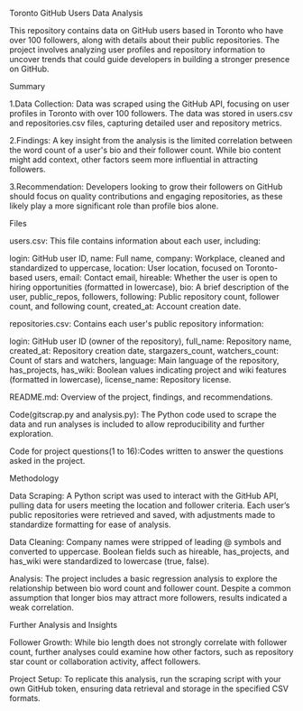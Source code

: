 Toronto GitHub Users Data Analysis

This repository contains data on GitHub users based in Toronto who have over 100 followers, along with details about their public repositories. The project involves analyzing user profiles and repository information to uncover trends that could guide developers in building a stronger presence on GitHub.

Summary

1.Data Collection: Data was scraped using the GitHub API, focusing on user profiles in Toronto with over 100 followers. The data was stored in users.csv and repositories.csv files, capturing detailed user and repository metrics.

2.Findings: A key insight from the analysis is the limited correlation between the word count of a user's bio and their follower count. While bio content might add context, other factors seem more influential in attracting followers.

3.Recommendation: Developers looking to grow their followers on GitHub should focus on quality contributions and engaging repositories, as these likely play a more significant role than profile bios alone.

Files

users.csv: This file contains information about each user, including:

login: GitHub user ID,
name: Full name,
company: Workplace, cleaned and standardized to uppercase,
location: User location, focused on Toronto-based users,
email: Contact email,
hireable: Whether the user is open to hiring opportunities (formatted in lowercase),
bio: A brief description of the user,
public_repos, followers, following: Public repository count, follower count, and following count,
created_at: Account creation date.

repositories.csv: Contains each user's public repository information:

login: GitHub user ID (owner of the repository),
full_name: Repository name,
created_at: Repository creation date,
stargazers_count, watchers_count: Count of stars and watchers,
language: Main language of the repository,
has_projects, has_wiki: Boolean values indicating project and wiki features (formatted in lowercase),
license_name: Repository license.

README.md: Overview of the project, findings, and recommendations.

Code(gitscrap.py and analysis.py): The Python code used to scrape the data and run analyses is included to allow reproducibility and further exploration.

Code for project questions(1 to 16):Codes written to answer the questions asked in the project.

Methodology

Data Scraping: A Python script was used to interact with the GitHub API, pulling data for users meeting the location and follower criteria. Each user’s public repositories were retrieved and saved, with adjustments made to standardize formatting for ease of analysis.

Data Cleaning: Company names were stripped of leading @ symbols and converted to uppercase. Boolean fields such as hireable, has_projects, and has_wiki were standardized to lowercase (true, false).

Analysis: The project includes a basic regression analysis to explore the relationship between bio word count and follower count. Despite a common assumption that longer bios may attract more followers, results indicated a weak correlation.

Further Analysis and Insights

Follower Growth: While bio length does not strongly correlate with follower count, further analyses could examine how other factors, such as repository star count or collaboration activity, affect followers.

Project Setup: To replicate this analysis, run the scraping script with your own GitHub token, ensuring data retrieval and storage in the specified CSV formats.
